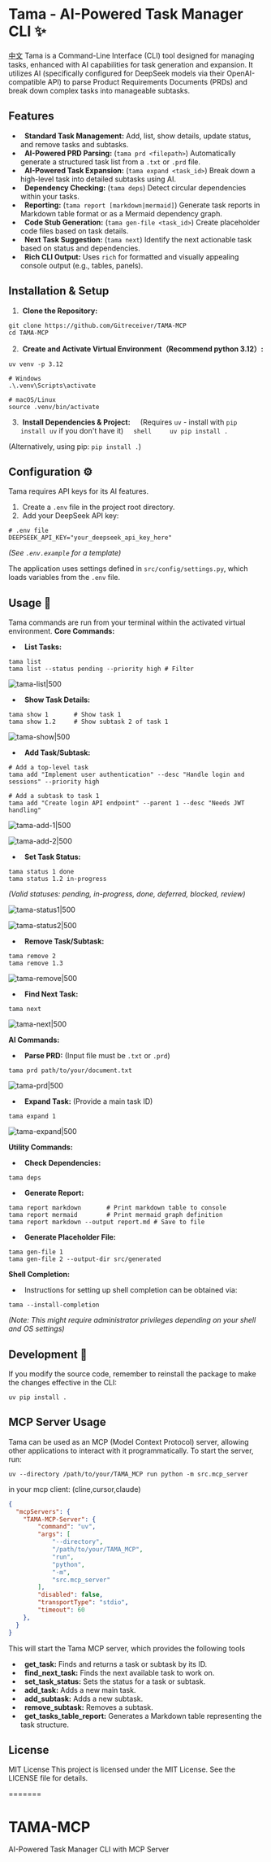 # Tama - AI-Powered Task Manager CLI ✨

[中文](https://github.com/Gitreceiver/TAMA-MCP/blob/main/README_zh.md)
Tama is a Command-Line Interface (CLI) tool designed for managing tasks, enhanced with AI capabilities for task generation and expansion. It utilizes AI (specifically configured for DeepSeek models via their OpenAI-compatible API) to parse Product Requirements Documents (PRDs) and break down complex tasks into manageable subtasks.

## Features

*   **Standard Task Management:** Add, list, show details, update status, and remove tasks and subtasks.
*   **AI-Powered PRD Parsing:** (`tama prd <filepath>`) Automatically generate a structured task list from a `.txt` or `.prd` file.
*   **AI-Powered Task Expansion:** (`tama expand <task_id>`) Break down a high-level task into detailed subtasks using AI.
*   **Dependency Checking:** (`tama deps`) Detect circular dependencies within your tasks.
*   **Reporting:** (`tama report [markdown|mermaid]`) Generate task reports in Markdown table format or as a Mermaid dependency graph.
*   **Code Stub Generation:** (`tama gen-file <task_id>`) Create placeholder code files based on task details.
*   **Next Task Suggestion:** (`tama next`) Identify the next actionable task based on status and dependencies.
*   **Rich CLI Output:** Uses `rich` for formatted and visually appealing console output (e.g., tables, panels).

## Installation & Setup
1.  **Clone the Repository:**

```shell
git clone https://github.com/Gitreceiver/TAMA-MCP
cd TAMA-MCP
```

  

2.  **Create and Activate Virtual Environment（Recommend python 3.12）:**

```shell
uv venv -p 3.12

# Windows
.\.venv\Scripts\activate

# macOS/Linux
source .venv/bin/activate
```

  
3.  **Install Dependencies & Project:**
    (Requires `uv` - install with `pip install uv` if you don't have it)
    ```shell
    uv pip install .
    ```

(Alternatively, using pip: `pip install .`)


## Configuration ⚙️
Tama requires API keys for its AI features.
1.  Create a `.env` file in the project root directory.
2.  Add your DeepSeek API key:
```dotenv
# .env file
DEEPSEEK_API_KEY="your_deepseek_api_key_here"
```

*(See `.env.example` for a template)*

The application uses settings defined in `src/config/settings.py`, which loads variables from the `.env` file.


## Usage 🚀
Tama commands are run from your terminal within the activated virtual environment.
**Core Commands:**
*   **List Tasks:**
```shell
tama list
tama list --status pending --priority high # Filter
```

![tama-list|500](https://raw.gitmirror.com/Gitreceiver/Obsidian-pics/refs/heads/main/obsidian/202504162318995.png)


*   **Show Task Details:**
```shell
tama show 1       # Show task 1
tama show 1.2     # Show subtask 2 of task 1
```

![tama-show|500](https://raw.gitmirror.com/Gitreceiver/Obsidian-pics/refs/heads/main/obsidian/202504162321747.png)

  

*   **Add Task/Subtask:**

```shell
# Add a top-level task
tama add "Implement user authentication" --desc "Handle login and sessions" --priority high

# Add a subtask to task 1
tama add "Create login API endpoint" --parent 1 --desc "Needs JWT handling"
```

![tama-add-1|500](https://raw.gitmirror.com/Gitreceiver/Obsidian-pics/refs/heads/main/obsidian/202504162324506.png)

![tama-add-2|500](https://raw.gitmirror.com/Gitreceiver/Obsidian-pics/refs/heads/main/obsidian/202504162327993.png)

  
*   **Set Task Status:**

```shell
tama status 1 done
tama status 1.2 in-progress
```

*(Valid statuses: pending, in-progress, done, deferred, blocked, review)*

![tama-status1|500](https://raw.gitmirror.com/Gitreceiver/Obsidian-pics/refs/heads/main/obsidian/202504162329503.png)

![tama-status2|500](https://raw.gitmirror.com/Gitreceiver/Obsidian-pics/refs/heads/main/obsidian/202504162316531.png)

*   **Remove Task/Subtask:**

```shell
tama remove 2
tama remove 1.3
```

![tama-remove|500](https://raw.gitmirror.com/Gitreceiver/Obsidian-pics/refs/heads/main/obsidian/202504162316267.png)

*   **Find Next Task:**
```shell
tama next
```

![tama-next|500](https://raw.gitmirror.com/Gitreceiver/Obsidian-pics/refs/heads/main/obsidian/202504162331771.png)

  

**AI Commands:**
*   **Parse PRD:** (Input file must be `.txt` or `.prd`)
```shell
tama prd path/to/your/document.txt
```

![tama-prd|500](https://raw.gitmirror.com/Gitreceiver/Obsidian-pics/refs/heads/main/obsidian/202504162316997.png)

*   **Expand Task:** (Provide a main task ID)

```shell
tama expand 1
```

![tama-expand|500](https://raw.gitmirror.com/Gitreceiver/Obsidian-pics/refs/heads/main/obsidian/202504162317158.png)

  
**Utility Commands:**
*   **Check Dependencies:**

```shell
tama deps
```

*   **Generate Report:**
```shell
tama report markdown       # Print markdown table to console
tama report mermaid        # Print mermaid graph definition
tama report markdown --output report.md # Save to file
```

*   **Generate Placeholder File:**

```shell
tama gen-file 1
tama gen-file 2 --output-dir src/generated
```


**Shell Completion:**
*   Instructions for setting up shell completion can be obtained via:

```shell
tama --install-completion
```
*(Note: This might require administrator privileges depending on your shell and OS settings)*


## Development 🔧

If you modify the source code, remember to reinstall the package to make the changes effective in the CLI:
```shell
uv pip install .
```


## MCP Server Usage
Tama can be used as an MCP (Model Context Protocol) server, allowing other applications to interact with it programmatically. To start the server, run:
```shell
uv --directory /path/to/your/TAMA_MCP run python -m src.mcp_server
```

in your mcp client: (cline,cursor,claude)

```json
{
  "mcpServers": {
    "TAMA-MCP-Server": {
        "command": "uv",
        "args": [
            "--directory",
            "/path/to/your/TAMA_MCP",
            "run",
            "python",
            "-m",
            "src.mcp_server"
        ],
        "disabled": false,
        "transportType": "stdio",
        "timeout": 60
    },
  }
}
```

This will start the Tama MCP server, which provides the following tools
*   **get\_task:** Finds and returns a task or subtask by its ID.
*   **find\_next\_task:** Finds the next available task to work on.
*   **set\_task\_status:** Sets the status for a task or subtask.
*   **add\_task:** Adds a new main task.
*   **add\_subtask:** Adds a new subtask.
*   **remove\_subtask:** Removes a subtask.
*   **get\_tasks\_table\_report:** Generates a Markdown table representing the task structure.

## License

MIT License
This project is licensed under the MIT License. See the LICENSE file for details.

=======
# TAMA-MCP
AI-Powered Task Manager CLI with MCP Server
